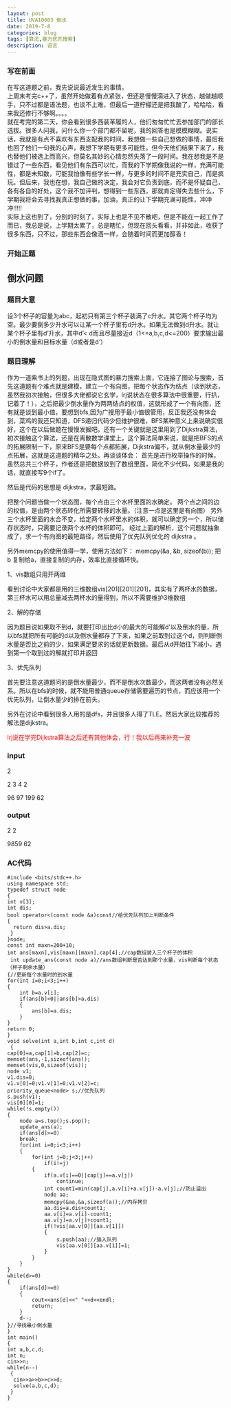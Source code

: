 ```yaml
---
layout: post
title: UVA10603 倒水
date: 2019-7-8
categories: blog
tags: [算法,暴力优先搜索]
description: 语言
---
```

### 写在前面
  在写这道题之前，我先说说最近发生的事情。</br>
  上周末考完c++了，虽然开始做着有点紧张，但还是慢慢滴进入了状态，越做越顺手，只不过都是语法题，也谈不上难，但最后一道柠檬还是把我酸了，哈哈哈，看来我还修行不够啊。。。。</br>
就在考完的第二天，你会看到很多西装革履的人，他们匆匆忙忙去参加部门的部长选拔。很多人问我，问什么你一个部门都不留呢，我的回答也是模模糊糊。说实话，我就是有点不喜欢有东西支配我的时间，我想做一些自己想做的事情，最后我也回了他们一句我的心声，我想下学期有更多可能性。但今天他们结果下来了，我也替他们被选上而高兴，但莫名其妙的心情忽然失落了一段时间。我在想我是不是错过了一些东西，看见他们有东西可以忙，而我的下学期像我说的一样，充满可能性，都是未知数，可能我怕像有些学长一样，与更多的时间不是充实自己，而是疯玩。但后来，我也在想，我自己做的决定，我会对它负责到底，而不是怀疑自己，各有各自的好处，这个我不加评判，想得到一些东西，那就肯定得失去些什么，下学期我将会去寻找我真正想做的事，加油，真正的让下学期充满可能性，冲冲冲!!!!!</br>
  实际上这也到了，分别的时刻了，实际上也是不见不散吧，但是不能在一起工作了而已，我总是说，上学期太累了，总是瞎忙，但现在回头看看，并非如此，收获了很多东西，只不过，那些东西会像酒一样，会随着时间而更加醇香！</br>
### 开始正题
## 倒水问题
### 题目大意
设3个杯子的容量为abc，起初只有第三个杯子装满了c升水。其它两个杯子均为空。最少要倒多少升水可以让某一个杯子里有d升水。如果无法做到d升水。就让某个杯子里有d‘升水，其中d’< d而且尽量接近d（1<=a,b,c,d<=200）要求输出最小的倒水量和目标水量（d或者是d‘）</br>
### 题目理解
作为一道紫书上的列题，出现在隐式图的暴力搜索上面，它连接了图论与搜索，首先这道题有个难点就是建模，建立一个有向图，把每个状态作为结点（谈到状态，虽然我初次接触，但很多大佬都说它玄学，lrj说状态在很多算法中很重要，行扒，记着了！），之后把最少倒水量作为两两结点的权值，这就形成了一个有向图，还有就是谈到最小值，要想到bfs,因为广搜用于最小值很管用，反正我还没有体会到，菜鸡的我还只知道，DFS递归代码少但维护很难，BFS某种意义上来说确实很好，这个在以后做题在慢慢发掘吧。还有一个关键就是这里用到了Dijkstra算法，初次接触这个算法，还是在离散数学课堂上，这个算法简单来说，就是把BFS的点的拓展限制一下，原来BFS是要每个点都拓展，Dijkstra偏不，就从倒水量最少的点拓展，这就是这道题的精华之处。再谈谈体会：
首先是进行枚举操作的时候，虽然总共三个杯子，作者还是把数据放到了数组里面，简化不少代码，如果是我的话，就直接写9个if了。

然后是代码的思想是 dijkstra，求最短路。

把整个问题当做一个状态图，每个点由三个水杯里面的水确定。
两个点之间的边的权值，是由两个状态转化所需要转移的水量。（注意一点是这里是有向图）
另外三个水杯里面的水合不变，给定两个水杯里水的体积，就可以确定另一个，所以储存状态时，只需要记录两个水杯的体积即可。
经过上面的解析，这个问题就抽象成了，求一个有向图的最短路径，然后使用了优先队列优化的 dijkstra 。

另外memcpy的使用值得一学，使用方法如下： 
memcpy(&a, &b, sizeof(b)); 
把 b 复制给a，直接复制的内存，效率比直接循环快。

1、vis数组只用开两维

看到讨论中大家都是用的三维数组vis[201][201][201]，其实有了两杯水的数据，第三杯水可以用总量减去两杯水的量得到，所以不需要维护3维数组

2、解的存储

因为题目说如果取不到d，就要打印出比d小的最大的可能解d'以及倒水的量，所以bfs就把所有可能的d以及倒水量都存了下来，如果之前取到过这个d，则判断倒水量是否比之前的少，如果满足要求的话就更新数据。最后从d开始往下减小，遇到第一个取到过的解就打印并返回

3、优先队列

首先要注意这道题问的是倒水量最少，而不是倒水次数最少，而这两者没有必然关系。所以在bfs的时候，就不能用普通queue存储需要遍历的节点，而应该用一个优先队列，让倒水量少的排在前头。

另外在讨论中看到很多人用的是dfs，并且很多人得了TLE。然后大家比较推荐的解法是dijkstra。

<p style="color: red;">lrj说在学完Dijkstra算法之后还有其他体会，行！我以后再来补充一波</p>

### input
2

2 3 4 2

96 97 199 62
### output
2 2

9859 62

### AC代码

    #include <bits/stdc++.h>
    using namespace std;
    typedef struct node
    {
    int v[3];
    int dis;
    bool operator<(const node &a)const//给优先队列加上判断条件
    {
      return dis>a.dis;
     }
    }node;
    const int maxn=200+10;
    int ans[maxn],vis[maxn][maxn],cap[4];//cap数组装入三个杯子的体积
     int update_ans(const node a)//ans数组判断是否达到那个水量，vis判断每个状态（杯子剩余水量）
    {//更新每个水量时的到水量
    for(int i=0;i<3;i++)
    {
        int b=a.v[i];
        if(ans[b]<0||ans[b]>a.dis)
        {
            ans[b]=a.dis;
        }
    }
    return 0;
    }
    void solve(int a,int b,int c,int d)
     {
    cap[0]=a,cap[1]=b,cap[2]=c;
    memset(ans,-1,sizeof(ans));
    memset(vis,0,sizeof(vis));
    node v1;
    v1.dis=0;
    v1.v[0]=0;v1.v[1]=0;v1.v[2]=c;
    priority_queue<node> s;//优先队列
    s.push(v1);
    vis[0][0]=1;
    while(!s.empty())
    {
        node a=s.top();s.pop();
        update_ans(a);
        if(ans[d]>=0)
        break;
        for(int i=0;i<3;i++)
        {
            for(int j=0;j<3;j++)
                if(i!=j)
            {
                if(a.v[i]==0||cap[j]==a.v[j])
                    continue;
                int count1=min(cap[j],a.v[i]+a.v[j])-a.v[j];//防止溢出
                node aa;
                memcpy(&aa,&a,sizeof(a));//内存拷贝
                aa.dis=a.dis+count1;
                aa.v[i]=a.v[i]-count1;
                aa.v[j]=a.v[j]+count1;
                if(!vis[aa.v[0]][aa.v[1]])
                {
                    s.push(aa);//插入队列
                    vis[aa.v[0]][aa.v[1]]=1;
                }
            }
        }
    }
    while(d>=0)
    {
        if(ans[d]>=0)
        {
            cout<<ans[d]<<" "<<d<<endl;
            return;
        }
        d--;
    }//寻找最小倒水量
    }
    int main()
    {
    int a,b,c,d;
    int n;
    cin>>n;
    while(n--)
     {
      cin>>a>>b>>c>>d;
      solve(a,b,c,d);
     }
    }











